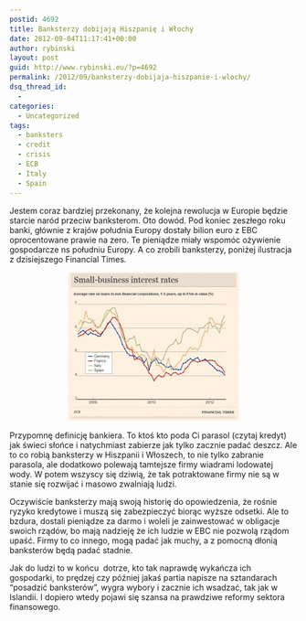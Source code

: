 ```yaml
---
postid: 4692
title: Banksterzy dobijają Hiszpanię i Włochy
date: 2012-09-04T11:17:41+00:00
author: rybinski
layout: post
guid: http://www.rybinski.eu/?p=4692
permalink: /2012/09/banksterzy-dobijaja-hiszpanie-i-wlochy/
dsq_thread_id:
  - 
categories:
  - Uncategorized
tags:
  - banksters
  - credit
  - crisis
  - ECB
  - Italy
  - Spain
---
```

Jestem coraz bardziej przekonany, że kolejna rewolucja w Europie będzie starcie naród przeciw banksterom. Oto dowód. Pod koniec zeszłego roku banki, głównie z krajów południa Europy dostały bilion euro z EBC oprocentowane prawie na zero. Te pieniądze miały wspomóc ożywienie gospodarcze ns południu Europy. A co zrobili banksterzy, poniżej ilustracja z dzisiejszego Financial Times.

<p style="text-align: center;">
  <a href="/uploads/2012/09/SME_interest_rates_euro.jpg"><img class="wp-image-4693 aligncenter" title="SME_interest_rates_euro" src="/uploads/2012/09/SME_interest_rates_euro-300x260.jpg" alt="" width="300" height="260" /></a>
</p>

<p style="text-align: left;">
  Przypomnę definicję bankiera. To ktoś kto poda Ci parasol (czytaj kredyt) jak świeci słońce i natychmiast zabierze jak tylko zacznie padać deszcz. Ale to co robią banksterzy w Hiszpanii i Włoszech, to nie tylko zabranie parasola, ale dodatkowo polewają tamtejsze firmy wiadrami lodowatej wody. W potem wszyscy się dziwią, że tak potraktowane firmy nie są w stanie się rozwijać i masowo zwalniają ludzi.
</p>

<p style="text-align: left;">
  Oczywiście banksterzy mają swoją historię do opowiedzenia, że rośnie ryzyko kredytowe i muszą się zabezpieczyć biorąc wyższe odsetki. Ale to bzdura, dostali pieniądze za darmo i woleli je zainwestować w obligacje swoich rządów, bo mają nadzieję że ich ludzie w EBC nie pozwolą rządom upaść. Firmy to co innego, mogą padać jak muchy, a z pomocną dłonią banksterów będą padać stadnie.
</p>

<p style="text-align: left;">
  Jak do ludzi to w końcu  dotrze, kto tak naprawdę wykańcza ich gospodarki, to prędzej czy później jakaś partia napisze na sztandarach “posadzić banksterów”, wygra wybory i zacznie ich wsadzać, tak jak w Islandii. I dopiero wtedy pojawi się szansa na prawdziwe reformy sektora finansowego.
</p>

<p style="text-align: left;">
